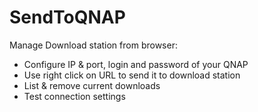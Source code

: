 # SendToQNAP
Manage Download station from browser:
- Configure IP & port, login and password of your QNAP 
- Use right click on URL to send it to download station
- List & remove current downloads
- Test connection settings
